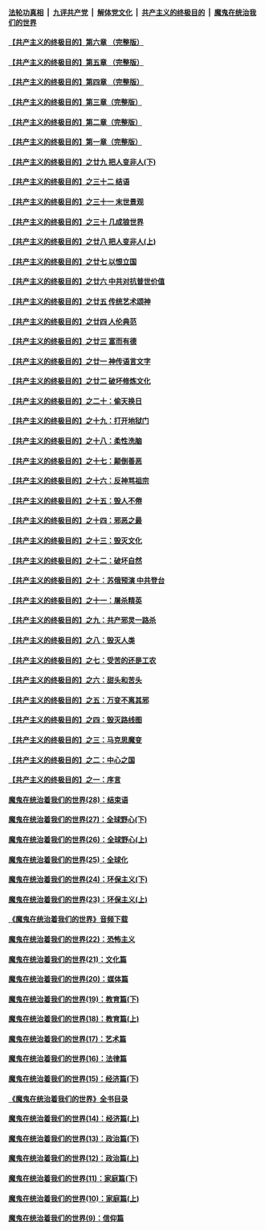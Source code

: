 

####  [法轮功真相](../../../../basic/blob/master/README.md?t=05250031) &nbsp;|&nbsp; [九评共产党](../../../../9ping.md/blob/master/README.md?t=05250031) &nbsp;|&nbsp; [解体党文化](../../../../jtdwh.md/blob/master/README.md?t=05250031)  &nbsp;|&nbsp; [共产主义的终极目的](../../../../gczydzjmd.md/blob/master/README.md?t=05250031) &nbsp;|&nbsp; [魔鬼在统治我们的世界](../../../../mgztzwmdsj.md/blob/master/README.md?t=05250031) 

#### [【共产主义的终极目的】第六章 （完整版）](../pages/nsc422/n11428913.md?t=05250031) 

#### [【共产主义的终极目的】第五章 （完整版）](../pages/nsc422/n11428912.md?t=05250031) 

#### [【共产主义的终极目的】第四章 （完整版）](../pages/nsc422/n11428907.md?t=05250031) 

#### [【共产主义的终极目的】第三章（完整版）](../pages/nsc422/n11428848.md?t=05250031) 

#### [【共产主义的终极目的】第二章（完整版）](../pages/nsc422/n11428831.md?t=05250031) 

#### [【共产主义的终极目的】第一章（完整版）](../pages/nsc422/n11417651.md?t=05250031) 

#### [【共产主义的终极目的】之廿九 把人变非人(下)](../pages/nsc422/n11344140.md?t=05250031) 

#### [【共产主义的终极目的】之三十二 结语](../pages/nsc422/n11360535.md?t=05250031) 

#### [【共产主义的终极目的】之三十一 末世景观](../pages/nsc422/n11351129.md?t=05250031) 

#### [【共产主义的终极目的】之三十 几成狼世界](../pages/nsc422/n11348280.md?t=05250031) 

#### [【共产主义的终极目的】之廿八 把人变非人(上)](../pages/nsc422/n11340492.md?t=05250031) 

#### [【共产主义的终极目的】之廿七 以恨立国](../pages/nsc422/n11336944.md?t=05250031) 

#### [【共产主义的终极目的】之廿六 中共对抗普世价值](../pages/nsc422/n11324785.md?t=05250031) 

#### [【共产主义的终极目的】之廿五 传统艺术颂神](../pages/nsc422/n11296396.md?t=05250031) 

#### [【共产主义的终极目的】之廿四 人伦典范](../pages/nsc422/n11296397.md?t=05250031) 

#### [【共产主义的终极目的】之廿三 富而有德](../pages/nsc422/n11283598.md?t=05250031) 

#### [【共产主义的终极目的】之廿一 神传语言文字](../pages/nsc422/n11263265.md?t=05250031) 

#### [【共产主义的终极目的】之廿二 破坏修炼文化](../pages/nsc422/n11245728.md?t=05250031) 

#### [【共产主义的终极目的】之二十：偷天换日](../pages/nsc422/n11238846.md?t=05250031) 

#### [【共产主义的终极目的】之十九：打开地狱门](../pages/nsc422/n11206376.md?t=05250031) 

#### [【共产主义的终极目的】之十八：柔性洗脑](../pages/nsc422/n11199994.md?t=05250031) 

#### [【共产主义的终极目的】之十七：颠倒善恶](../pages/nsc422/n11179782.md?t=05250031) 

#### [【共产主义的终极目的】之十六：反神骂祖宗](../pages/nsc422/n11166798.md?t=05250031) 

#### [【共产主义的终极目的】之十五：毁人不倦](../pages/nsc422/n11166792.md?t=05250031) 

#### [【共产主义的终极目的】之十四：邪恶之最](../pages/nsc422/n11150249.md?t=05250031) 

#### [【共产主义的终极目的】之十三：毁灭文化](../pages/nsc422/n11135227.md?t=05250031) 

#### [【共产主义的终极目的】之十二：破坏自然](../pages/nsc422/n11135214.md?t=05250031) 

#### [【共产主义的终极目的】之十：苏俄预演 中共登台](../pages/nsc422/n11118424.md?t=05250031) 

#### [【共产主义的终极目的】之十一：屠杀精英](../pages/nsc422/n11118442.md?t=05250031) 

#### [【共产主义的终极目的】之九：共产邪灵一路杀](../pages/nsc422/n11114139.md?t=05250031) 

#### [【共产主义的终极目的】之八：毁灭人类](../pages/nsc422/n11108503.md?t=05250031) 

#### [【共产主义的终极目的】之七：受苦的还是工农](../pages/nsc422/n11101809.md?t=05250031) 

#### [【共产主义的终极目的】之六：甜头和苦头](../pages/nsc422/n11096971.md?t=05250031) 

#### [【共产主义的终极目的】之五：万变不离其邪](../pages/nsc422/n11091285.md?t=05250031) 

#### [【共产主义的终极目的】之四：毁灭路线图](../pages/nsc422/n11086284.md?t=05250031) 

#### [【共产主义的终极目的】之三：马克思魔变](../pages/nsc422/n11061941.md?t=05250031) 

#### [【共产主义的终极目的】之二：中心之国](../pages/nsc422/n11047728.md?t=05250031) 

#### [【共产主义的终极目的】之一：序言](../pages/nsc422/n11086077.md?t=05250031) 

#### [魔鬼在统治着我们的世界(28)：结束语](../pages/nsc422/n10936246.md?t=05250031) 

#### [魔鬼在统治着我们的世界(27)：全球野心(下)](../pages/nsc422/n10928319.md?t=05250031) 

#### [魔鬼在统治着我们的世界(26)：全球野心(上)](../pages/nsc422/n10900318.md?t=05250031) 

#### [魔鬼在统治着我们的世界(25)：全球化](../pages/nsc422/n10788205.md?t=05250031) 

#### [魔鬼在统治着我们的世界(24)：环保主义(下)](../pages/nsc422/n10695307.md?t=05250031) 

#### [魔鬼在统治着我们的世界(23)：环保主义(上)](../pages/nsc422/n10688613.md?t=05250031) 

#### [《魔鬼在统治着我们的世界》音频下载](../pages/nsc422/n10635553.md?t=05250031) 

#### [魔鬼在统治着我们的世界(22)：恐怖主义](../pages/nsc422/n10614727.md?t=05250031) 

#### [魔鬼在统治着我们的世界(21)：文化篇](../pages/nsc422/n10597706.md?t=05250031) 

#### [魔鬼在统治着我们的世界(20)：媒体篇](../pages/nsc422/n10586579.md?t=05250031) 

#### [魔鬼在统治着我们的世界(19)：教育篇(下)](../pages/nsc422/n10564808.md?t=05250031) 

#### [魔鬼在统治着我们的世界(18)：教育篇(上)](../pages/nsc422/n10526970.md?t=05250031) 

#### [魔鬼在统治着我们的世界(17)：艺术篇](../pages/nsc422/n10499093.md?t=05250031) 

#### [魔鬼在统治着我们的世界(16)：法律篇](../pages/nsc422/n10485969.md?t=05250031) 

#### [魔鬼在统治着我们的世界(15)：经济篇(下)](../pages/nsc422/n10469975.md?t=05250031) 

#### [《魔鬼在统治着我们的世界》全书目录](../pages/nsc422/n10464261.md?t=05250031) 

#### [魔鬼在统治着我们的世界(14)：经济篇(上)](../pages/nsc422/n10457370.md?t=05250031) 

#### [魔鬼在统治着我们的世界(13)：政治篇(下)](../pages/nsc422/n10448270.md?t=05250031) 

#### [魔鬼在统治着我们的世界(12)：政治篇(上)](../pages/nsc422/n10444576.md?t=05250031) 

#### [魔鬼在统治着我们的世界(11)：家庭篇(下)](../pages/nsc422/n10440961.md?t=05250031) 

#### [魔鬼在统治着我们的世界(10)：家庭篇(上)](../pages/nsc422/n10435448.md?t=05250031) 

#### [魔鬼在统治着我们的世界(9)：信仰篇](../pages/nsc422/n10432159.md?t=05250031) 

